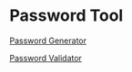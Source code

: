 # Password Tool

[Password Generator](https://rohit01-pro.github.io/Password/Password%20Generator/)

[Password Validator](https://rohit01-pro.github.io/Password/Password%20Validator/)
